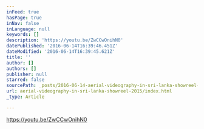 ```yaml
---
inFeed: true
hasPage: true
inNav: false
inLanguage: null
keywords: []
description: 'https://youtu.be/ZwCCwOnihN0'
datePublished: '2016-06-14T16:39:46.451Z'
dateModified: '2016-06-14T16:39:45.621Z'
title: ''
author: []
authors: []
publisher: null
starred: false
sourcePath: _posts/2016-06-14-aerial-videography-in-sri-lanka-showreel-2015.md
url: aerial-videography-in-sri-lanka-showreel-2015/index.html
_type: Article

---
```

https://youtu.be/ZwCCwOnihN0
